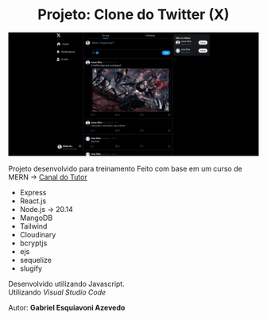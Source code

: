 <h1 align="center">Projeto: Clone do Twitter (X)</h1>

![Demo App](/frontend/public/funcionamento_screenshot.png)

Projeto desenvolvido para treinamento
Feito com base em um curso de MERN -> [Canal do Tutor](https://www.youtube.com/@asaprogrammer_)


* Express
* React.js
* Node.js -> 20.14
* MangoDB
* Tailwind
* Cloudinary
* bcryptjs
* ejs
* sequelize
* slugify

Desenvolvido utilizando Javascript.  
Utilizando _Visual Studio Code_


Autor: **Gabriel Esquiavoni Azevedo**
